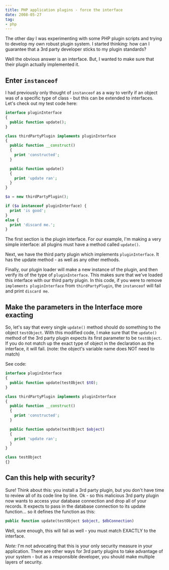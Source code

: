 ```yaml
---
title: PHP application plugins - force the interface
date: 2008-05-27
tag:
- php
---
```

The other day I was experimenting with some PHP plugin scripts and trying to develop my own robust plugin system.  I started thinking: how can I guarantee that a 3rd party developer sticks to my plugin standards?

<!--more-->

Well the obvious answer is an interface.  But, I wanted to make sure that their plugin actually implemented it.

## Enter `instanceof`

I had previously only thought of `instanceof` as a way to verify if an object was of a specific type of class - but this can be extended to interfaces.  Let's check out my test code here:
    
```php
interface pluginInterface
{
  public function update();
}

class thirdPartyPlugin implements pluginInterface
{
  public function __construct()
  {
    print 'constructed';
  }

  public function update()
  {
    print 'update ran';
  }
}

$a = new thirdPartyPlugin();

if ($a instanceof pluginInterface) {
  print 'is good';
}
else {
  print 'discard me.';
}
```

The first section is the plugin interface.  For our example, I'm making a very simple interface: all plugins must have a method called `update()`.

Next, we have the third party plugin which implements `pluginInterface`.  It has the update method - as well as any other methods.

Finally, our plugin loader will make a new instance of the plugin, and then verify its of the type of `pluginInterface`.  This makes sure that we've loaded this interface with our third party plugin.  In this code, if you were to remove `implements pluginInterface` from `thirdPartyPlugin`, the `instanceof` will fail and print `discard me`.

## Make the parameters in the Interface more exacting

So, let's say that every single `update()` method should do something to the object `testObject`.  With this modified code, I make sure that the `update()` method of the 3rd party plugin expects its first parameter to be `testObject`.  If you do not match up the exact type of object in the declaration as the interface, it will fail. (note: the object's variable name does NOT need to match)

See code:

```php
interface pluginInterface
{
  public function update(testObject $tO);
}

class thirdPartyPlugin implements pluginInterface
{
  public function __construct()
  {
    print 'constructed';
  }

  public function update(testObject $object)
  {
    print 'update ran';
  }
}

class testObject
{}
```

## Can this help with security?

Sure!  Think about this: you install a 3rd party plugin, but you don't have time to review all of its code line by line.  Ok - so this malicious 3rd party plugin now wants to access your database connection and drop all of your records.   It expects to pass in the database connection to its update function... so it defines the function as this:

```php
public function update(testObject $object, $dbConnection)
```

Well, sure enough, this will fail as well - you must match EXACTLY to the interface.

_Note:_ I'm not advocating that this is your only security measure in your application.  There are other ways for 3rd party plugins to take advantage of your system - but as a responsible developer, you should make multiple layers of security.
